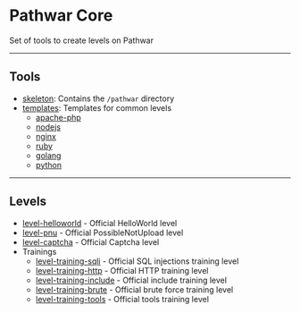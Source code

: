 Pathwar Core
============

Set of tools to create levels on Pathwar

---

Tools
-----

- [skeleton](https://github.com/pathwar/core/tree/master/skeleton): Contains the `/pathwar` directory
- [templates](https://github.com/pathwar/core/tree/master/templates): Templates for common levels
  - [apache-php](https://github.com/pathwar/core/tree/master/templates/apache-php)
  - [nodejs](https://github.com/pathwar/core/tree/master/templates/nodejs)
  - [nginx](https://github.com/pathwar/core/tree/master/templates/nginx)
  - [ruby](https://github.com/pathwar/core/tree/master/templates/ruby)
  - [golang](https://github.com/pathwar/core/tree/master/templates/golang)
  - [python](https://github.com/pathwar/core/tree/master/templates/python)

---

Levels
------

- [level-helloworld](http://github.com/pathwar/level-helloworld) - Official HelloWorld level
- [level-pnu](http://github.com/pathwar/level-pnu) - Official PossibleNotUpload level
- [level-captcha](http://github.com/pathwar/level-captcha) - Official Captcha level
- Trainings
  - [level-training-sqli](http://github.com/pathwar/level-training-sqli) - Official SQL injections training level
  - [level-training-http](http://github.com/pathwar/level-training-http) - Official HTTP training level
  - [level-training-include](http://github.com/pathwar/level-training-include) - Official include training level
  - [level-training-brute](http://github.com/pathwar/level-training-brute) - Official brute force training level
  - [level-training-tools](http://github.com/pathwar/level-training-tools) - Official tools training level

